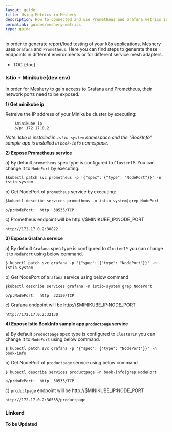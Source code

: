 ```yaml
---
layout: guide
title: Using Metrics in Meshery
description: How to connected and use Prometheus and Grafana metrics in Meshery
permalink: guides/meshery-metrics
type: guide
---
```


In order to generate report/load testing of your k8s applications, Meshery uses `Grafana` and `Prometheus`.
Here you can find steps to generate these endpoints in different environments or for different service mesh adapters.

* TOC
{:toc}


### Istio + Minikube(dev env)



In order for Meshery to gain access to Grafana and Prometheus, their network ports need to be exposed.



**1) Get minikube ip**

Retreive the IP address of your Minikube cluster by executing:
    
```        
    $minikube ip
    o/p: 172.17.0.2
```

<i>Note: Istio is installed in `istio-system` namespace and the "BookInfo" sample app is installed in `book-info` namespace.
</i>

**2) Expose Prometheus service**

a) By default  `prometheus`  spec type is configured to `ClusterIP`. You can change it to `NodePort` by executing:

```
$kubectl patch svc prometheus -p '{"spec": {"type": "NodePort"}}' -n istio-system
```

b) Get NodePort of `prometheus` service by executing:

```
$kubectl describe services prometheus -n istio-system|grep NodePort

o/p:NodePort:  http  30535/TCP
```

c) Prometheus endpoint will be http://$MINIKUBE_IP:NODE_PORT

```
http://172.17.0.2:30822
```

**3) Expose Grafana service**

a) By default  `Grafana`  spec type is configured to `ClusterIP`  you can change it to `NodePort` using below command.

```
$ kubectl patch svc grafana -p '{"spec": {"type": "NodePort"}}' -n istio-system
```

b) Get NodePort of `Grafana` service using below command

```
$kubectl describe services grafana -n istio-system|grep NodePort

o/p:NodePort:  http  32130/TCP
```

c) Grafana endpoint will be http://$MINIKUBE_IP:NODE_PORT

```
http://172.17.0.2:32130
```

**4) Expose Istio BookInfo sample app `productpage` service**

a) By default  `productpage`  spec type is configured to `ClusterIP`  you can change it to `NodePort` using below command.

```
$ kubectl patch svc grafana -p '{"spec": {"type": "NodePort"}}' -n book-info
```

b) Get NodePort of `productpage` service using below command

```
$ kubectl describe services productpage -n book-info|grep NodePort

o/p:NodePort:  http  30535/TCP
```

c) `productpage` endpoint will be http://$MINIKUBE_IP:NODE_PORT

```
http://172.17.0.2:30535/productpage
```

### Linkerd

**To be Updated**
